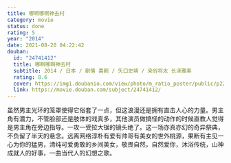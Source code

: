 ```yaml
---
title: 哪啊哪啊神去村
category: movie
status: done
rating: 5
year: "2014"
date: 2021-08-20 04:22:42
douban:
  id: "24741412"
  title: 哪啊哪啊神去村
  subtitle: 2014 / 日本 / 剧情 喜剧 / 矢口史靖 / 染谷将太 长泽雅美
  rating: 8.6
  cover: https://img1.doubanio.com/view/photo/m_ratio_poster/public/p2212173720.jpg
  link: https://movie.douban.com/subject/24741412/
---
```


虽然男主光环的笼罩使得它俗套了一点，但这浪漫还是拥有直击人心的力量。男主角有潜力，不管脸部还是肢体的戏真多，其他演员做搞怪的动作的时候直教人觉得是男主角在旁边指导。一攻一受拉大锯的镜头绝了。这一场亦真亦幻的奇异祭典，不负留了半天的悬念。远离网络淳朴有爱有帅哥有美女的世外桃源，果断有主见一心为你的猛男，清纯可爱勇敢的乡间美女，敬畏自然，自然爱你，沐浴传统，山神成就人的好事，一曲当代人的幻想之歌。